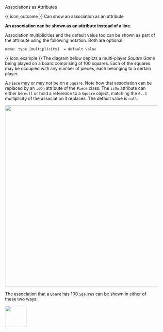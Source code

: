 <span id="title">Associations as Attributes</span>

<span id="prereqs"></span>

<span id="outcomes">{{ icon_outcome }} Can show an association as an attribute</span>

<div id="body">

**An association can be shown as an attribute instead of a line.** 

Association multiplicities and the default value too can be shown as part of the attribute using the following notation. Both are optional. 

`name: type [multiplicity]  = default value`

<tip-box>

{{ icon_example }} The diagram below depicts a multi-player _Square Game_ being played on a board comprising of 100 squares. Each of the squares may be occupied with any number of pieces, each belonging to a certain player. 

A `Piece` may or may not be on a `Square`.  Note how that association can be replaced by an `isOn` attribute of the `Piece` class. The `isOn` attribute can either be `null` or hold a reference to a `Square` object, matching the `0..1` multiplicity of the association it replaces. The default value is `null`.

<img src="{{baseUrl}}/uml/classDiagrams/associationsAsAttributes/what/images/squareMultiplicity.png" width="600" />
<p/>

The association that a `Board` has 100 `Sqaure`s can be shown in either of these two ways: 

<img src="{{baseUrl}}/uml/classDiagrams/associationsAsAttributes/what/images/board.png" height="70" />
<p/>

</tip-box>

</div>

<div id="extras">
</div>